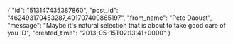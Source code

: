  {
   "id": "513147435387860",
   "post_id": "462493170453287_491707400865197",
   "from_name": "Pete Daoust",
   "message": "Maybe it's natural selection that is about to take good care of you :D",
   "created_time": "2013-05-15T02:13:41+0000"
 }
